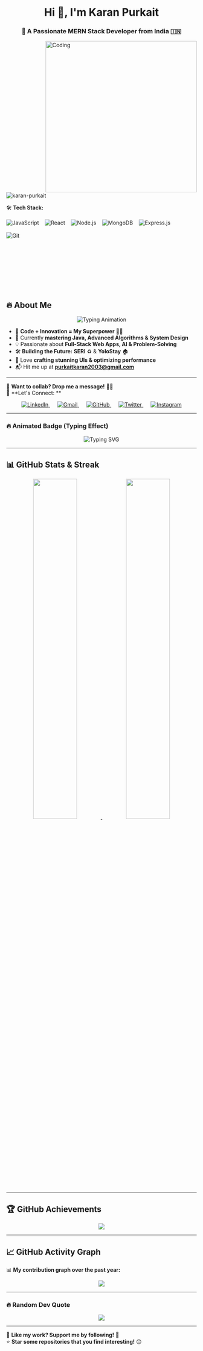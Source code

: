 <h1 align="center"> Hi 👋, I'm Karan Purkait  </h1>
<h3 align="center">🚀 A Passionate MERN Stack Developer from India 🇮🇳 </h3>

<img align="right" alt="Coding" width="400" src="https://media.giphy.com/media/qgQUggAC3Pfv687qPC/giphy.gif">

<p align="left"> <img src="https://komarev.com/ghpvc/?username=karan-purkait&label=Profile%20Views&color=0e75b6&style=flat" alt="karan-purkait" /> </p>

🛠️ **Tech Stack:**  
<br>
![JavaScript](https://img.shields.io/badge/-JavaScript-F7DF1E?style=flat-square&logo=javascript&logoColor=black) &nbsp;&nbsp;
![React](https://img.shields.io/badge/-React-61DAFB?style=flat-square&logo=react&logoColor=black) &nbsp;&nbsp;
![Node.js](https://img.shields.io/badge/-Node.js-339933?style=flat-square&logo=node.js&logoColor=white) &nbsp;&nbsp;
![MongoDB](https://img.shields.io/badge/-MongoDB-47A248?style=flat-square&logo=mongodb&logoColor=white) &nbsp;&nbsp;
![Express.js](https://img.shields.io/badge/-Express.js-000000?style=flat-square&logo=express&logoColor=white) &nbsp;&nbsp;
<br><br>
![Git](https://img.shields.io/badge/-Git-F05032?style=flat-square&logo=git&logoColor=white) 

<br><br><br><br><br><br><br>

## 🔥 **About Me**  
<p align="center">
  <img src="https://readme-typing-svg.herokuapp.com?font=Fira+Code&weight=600&size=22&pause=1000&color=F7F7F7&center=true&vCenter=true&width=700&lines=MERN+Stack+Developer+%7C+Tech+Enthusiast;Building+Cool+Stuff+with+Code+🚀;Creating+Impact+Through+Tech+💪;Full-Stack+Web+Dev+%7C+Problem+Solver;Passionate+About+Open-Source+%F0%9F%92%AA" alt="Typing Animation" />
</p>

- 🚀 **Code + Innovation = My Superpower** 🦸‍♂️  
- 🌱 Currently **mastering Java, Advanced Algorithms & System Design**  
- 💡 Passionate about **Full-Stack Web Apps, AI & Problem-Solving**  
- 🛠️ **Building the Future:** **SERI** ♻️ & **YoloStay** 🏠  
- 🎨 Love **crafting stunning UIs & optimizing performance**  
- 📬 Hit me up at **[purkaitkaran2003@gmail.com](mailto:purkaitkaran2003@gmail.com)**  


---

💙 **Want to collab? Drop me a message!** 🎯✨  
🔗 **Let's Connect: ** 
<p align="center">
  <a href="https://www.linkedin.com/in/karan-purkait-609672251" target="_blank">
    <img src="https://img.shields.io/badge/LinkedIn-%230A66C2.svg?style=for-the-badge&logo=linkedin&logoColor=white" alt="LinkedIn">
  </a> &nbsp;&nbsp;&nbsp;&nbsp;
  <a href="mailto:purkaitkaran2003@gmail.com" target="_blank">
    <img src="https://img.shields.io/badge/Gmail-D14836.svg?style=for-the-badge&logo=gmail&logoColor=white" alt="Gmail">
  </a>&nbsp;&nbsp;&nbsp;&nbsp;
  <a href="https://github.com/karan-purkait" target="_blank">
    <img src="https://img.shields.io/badge/GitHub-%23121011.svg?style=for-the-badge&logo=github&logoColor=white" alt="GitHub">
  </a>&nbsp;&nbsp;&nbsp;&nbsp;
  <a href="https://twitter.com/your-twitter-id" target="_blank">
    <img src="https://img.shields.io/badge/Twitter-%231DA1F2.svg?style=for-the-badge&logo=twitter&logoColor=white" alt="Twitter">
  </a>&nbsp;&nbsp;&nbsp;&nbsp;
  <a href="https://instagram.com/your-instagram-id" target="_blank">
    <img src="https://img.shields.io/badge/Instagram-%23E4405F.svg?style=for-the-badge&logo=instagram&logoColor=white" alt="Instagram">
  </a>
</p>

---

### **🔥 Animated Badge (Typing Effect)**
<p align="center">
  <img src="https://readme-typing-svg.herokuapp.com?font=Fira+Code&weight=500&size=20&pause=1000&color=0D82C4&center=true&vCenter=true&width=500&lines=Let's+Connect!+🚀;Feel+Free+to+Reach+Out!+%F0%9F%91%8D" alt="Typing SVG" />
</p>


---

## **📊 GitHub Stats & Streak**
<p align="center">
  <a href="https://github.com/karan-purkait">
    <img width="48%" src="https://github-readme-stats.vercel.app/api?username=karan-purkait&show_icons=true&theme=tokyonight&hide_border=true&count_private=true" />
    <img width="48%" src="https://streak-stats.demolab.com?user=karan-purkait&theme=tokyonight&hide_border=true" />
  </a>
</p>



---

## **🏆 GitHub Achievements**
<p align="center">
  <a href="https://github.com/ryo-ma/github-profile-trophy">
    <img src="https://github-profile-trophy.vercel.app/?username=karan-purkait&theme=radical&no-frame=true&column=6" />
  </a>
</p>

---

## **📈 GitHub Activity Graph**
📊 **My contribution graph over the past year:**
<p align="center">
  <a href="https://github.com/karan-purkait">
    <img src="https://github-readme-activity-graph.vercel.app/graph?username=karan-purkait&theme=react-dark" />
  </a>
</p>


---
### **🔥 Random Dev Quote**
<p align="center">
  <img src="https://quotes-github-readme.vercel.app/api?type=horizontal&theme=radical" />
</p>

---

💙 **Like my work? Support me by following!** 🚀  
⭐ **Star some repositories that you find interesting!** 😊  


